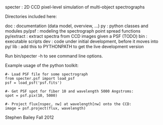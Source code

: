specter : 2D CCD pixel-level simulation of multi-object spectrographs

Directories included here:

doc : documentation (data model, overview, ...)
py  : python classes and modules
    py/psf : modeling the spectrograph point spread functions
    py/extract : extract spectra from CCD images given a PSF (TODO)
bin : executable scripts
dev : code under initial development, before it moves into py/
lib : add this to PYTHONPATH to get the live development version

Run bin/specter -h to see command line options.

Example usage of the python toolkit:

    #- Load PSF file for some spectrograph
    from specter.psf import load_psf
    psf = load_psf('psf.fits')
    
    #- Get PSF spot for fiber 10 and wavelength 5000 Angstroms:
    spot = psf.pix(10, 5000)
    
    #- Project flux[nspec, nw] at wavelength[nw] onto the CCD:
    image = psf.project(flux, wavelength)

Stephen Bailey
Fall 2012

